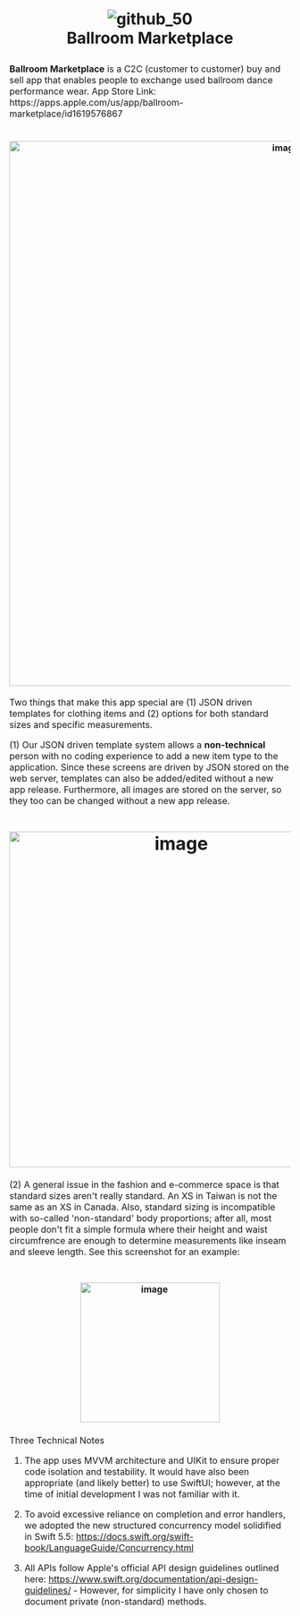 <h1 align="center">
  
  ![github_50](https://user-images.githubusercontent.com/12243409/163683336-f5338315-d5b5-4154-ad29-240d66feff3b.png)
  <br> Ballroom Marketplace </br>
</h1>
<p><font size="3">
<strong>Ballroom Marketplace</strong> is a C2C (customer to customer) buy and sell app that enables people to exchange used ballroom dance performance wear. App Store Link: https://apps.apple.com/us/app/ballroom-marketplace/id1619576867

<h1 align="center">
<img width="974" alt="image" src="https://user-images.githubusercontent.com/12243409/177062383-ca196213-3b7c-4470-bd48-735df9348c4d.png">
</h1>

<p><font size="3">
Two things that make this app special are (1) JSON driven templates for clothing items and (2) options for both standard sizes and specific measurements.</p>
  
<p><font size="3">
(1) Our JSON driven template system allows a <strong>non-technical</strong> person with no coding experience to add a new item type to the application. Since these screens are driven by JSON stored on the web server, templates can also be added/edited without a new app release. Furthermore, all images are stored on the server, so they too can be changed without a new app release.</p>
  
<h1 align="center">
  <img width="600" alt="image" src="https://user-images.githubusercontent.com/12243409/177051762-f9da2632-3ffd-47a1-9f74-a386edafa11b.png">
</h1>
  
<p><font size="3">
(2) A general issue in the fashion and e-commerce space is that standard sizes aren't really standard. An XS in Taiwan is not the same as an XS in Canada. Also, standard sizing is incompatible with so-called 'non-standard' body proportions; after all, most people don't fit a simple formula where their height and waist circumfrence are enough to determine measurements like inseam and sleeve length. See this screenshot for an example:

<h1 align="center">
<img width="250" alt="image" src="https://user-images.githubusercontent.com/12243409/177071544-a1a5977f-2556-4b41-9b6c-fae3d88a5c1b.png">
</h1>
  
<p><font size="3">
Three Technical Notes</p>

1. The app uses MVVM architecture and UIKit to ensure proper code isolation and testability. It would have also been appropriate (and likely better) to use SwiftUI; however, at the time of initial development I was not familiar with it.

2. To avoid excessive reliance on completion and error handlers, we adopted the new structured concurrency model solidified in Swift 5.5: https://docs.swift.org/swift-book/LanguageGuide/Concurrency.html

3. All APIs follow Apple's official API design guidelines outlined here: https://www.swift.org/documentation/api-design-guidelines/ - However, for simplicity I have only chosen to document private (non-standard) methods.
